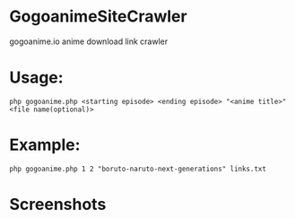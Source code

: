 # GogoanimeSiteCrawler
gogoanime.io anime download link crawler

# Usage:
    php gogoanime.php <starting episode> <ending episode> "<anime title>" <file name(optional)>
# Example:
    php gogoanime.php 1 2 "boruto-naruto-next-generations" links.txt
# Screenshots
